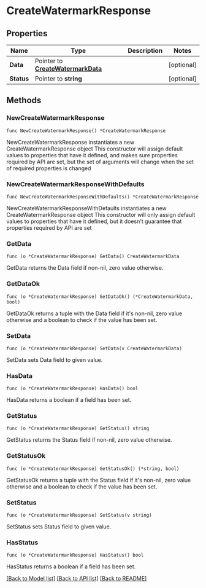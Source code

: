 # CreateWatermarkResponse

## Properties

Name | Type | Description | Notes
------------ | ------------- | ------------- | -------------
**Data** | Pointer to [**CreateWatermarkData**](CreateWatermarkData.md) |  | [optional] 
**Status** | Pointer to **string** |  | [optional] 

## Methods

### NewCreateWatermarkResponse

`func NewCreateWatermarkResponse() *CreateWatermarkResponse`

NewCreateWatermarkResponse instantiates a new CreateWatermarkResponse object
This constructor will assign default values to properties that have it defined,
and makes sure properties required by API are set, but the set of arguments
will change when the set of required properties is changed

### NewCreateWatermarkResponseWithDefaults

`func NewCreateWatermarkResponseWithDefaults() *CreateWatermarkResponse`

NewCreateWatermarkResponseWithDefaults instantiates a new CreateWatermarkResponse object
This constructor will only assign default values to properties that have it defined,
but it doesn't guarantee that properties required by API are set

### GetData

`func (o *CreateWatermarkResponse) GetData() CreateWatermarkData`

GetData returns the Data field if non-nil, zero value otherwise.

### GetDataOk

`func (o *CreateWatermarkResponse) GetDataOk() (*CreateWatermarkData, bool)`

GetDataOk returns a tuple with the Data field if it's non-nil, zero value otherwise
and a boolean to check if the value has been set.

### SetData

`func (o *CreateWatermarkResponse) SetData(v CreateWatermarkData)`

SetData sets Data field to given value.

### HasData

`func (o *CreateWatermarkResponse) HasData() bool`

HasData returns a boolean if a field has been set.

### GetStatus

`func (o *CreateWatermarkResponse) GetStatus() string`

GetStatus returns the Status field if non-nil, zero value otherwise.

### GetStatusOk

`func (o *CreateWatermarkResponse) GetStatusOk() (*string, bool)`

GetStatusOk returns a tuple with the Status field if it's non-nil, zero value otherwise
and a boolean to check if the value has been set.

### SetStatus

`func (o *CreateWatermarkResponse) SetStatus(v string)`

SetStatus sets Status field to given value.

### HasStatus

`func (o *CreateWatermarkResponse) HasStatus() bool`

HasStatus returns a boolean if a field has been set.


[[Back to Model list]](../README.md#documentation-for-models) [[Back to API list]](../README.md#documentation-for-api-endpoints) [[Back to README]](../README.md)


